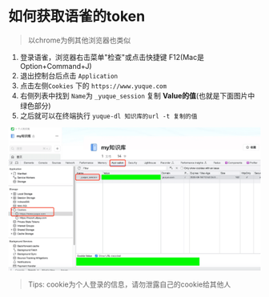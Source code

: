 # 如何获取语雀的token

> 以chrome为例其他浏览器也类似

1. 登录语雀，浏览器右击菜单"检查"或点击快捷键 F12(Mac是Option+Command+J)
2. 退出控制台后点击 `Application`
3. 点击左侧`Cookies` 下的 `https://www.yuque.com`
4. 右侧列表中找到 `Name`为 `_yuque_session` 复制 **Value的值**(也就是下面图片中绿色部分)
5. 之后就可以在终端执行 `yuque-dl 知识库的url -t 复制的值`

![geToken](./assets/getoken.png)

> Tips: cookie为个人登录的信息，请勿泄露自己的cookie给其他人
